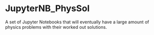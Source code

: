 # JupyterNB_PhysSol
A set of Jupyter Notebooks that will eventually have a large amount of physics problems with their worked out solutions. 
